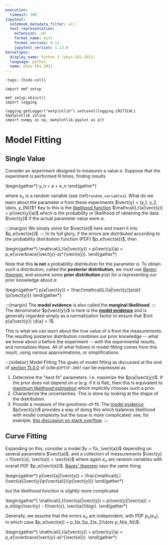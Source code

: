 ```yaml
---
execution:
  timeout: 300
jupytext:
  notebook_metadata_filter: all
  text_representation:
    extension: .md
    format_name: myst
    format_version: 0.13
    jupytext_version: 1.13.0
kernelspec:
  display_name: Python 3 (phys-581-2021)
  language: python
  name: phys-581-2021
---
```


```{code-cell} ipython3
:tags: [hide-cell]

import mmf_setup

mmf_setup.nbinit()
import logging

logging.getLogger("matplotlib").setLevel(logging.CRITICAL)
%matplotlib inline
import numpy as np, matplotlib.pyplot as plt
```

# Model Fitting

## Single Value

Consider an experiment designed to measures a value $a$.  Suppose that the experiment is
performed $N$ times, finding results

\begin{gather*}
  y_n = a + e_n
\end{gather*}

where $e_n$ is a random variable (see {ref}`random_variables`).  What do we learn about
the parameter $a$ from these experiments $\vect{y} = (y_1, y_2, \dots, y_{N})$?  Key
to this is the [likelihood function] $\mathcal{L}(a|\vect{y}) = p(\vect{y}|a)$ which is
the probability or likelihood of obtaining the data $\vect{y}$ if the actual parameter
value were $a$.

:::{margin}
We simply solve for $\vect{e}$ here and insert it into $p_e(\vect{e})$.
:::
In its full glory, if the errors are distributed according to the probability
distribution function (PDF) $p_e(\vect{e})$, then

\begin{gather*}
  \mathcal{L}(a|\vect{y}) = p(\vect{y}|a) = p_e(\overbrace{\vect{y}-a}^{\vect{e}}).
\end{gather*}

Note that this **is not** a probability distribution for the parameter $a$.  To obtain such
a distribution, called the **posterior distribution**, we must use [Bayes' theorem], and
assume some **prior distribution** $p(a)$ for $a$ representing our prior knowledge about
$a$:

\begin{gather*}
  p(a|\vect{y}) = \frac{\mathcal{L}(a|\vect{y})p(a)}{p(\vect{y})}
\end{gather*}

:::{margin}
The **model evidence** is also called the **marginal likelihood**.
:::
The denominator $p(\vect{y})$ is here is the **[model evidence]** and is generally
regarded simply as a normalization factor to ensure that $\int p(a|\vect{y}) \d{a} =
1$.  

This is what we can learn about the true value of $a$ from the measurements.  The
resulting posterior distribution combines our prior knowledge -- what we know about $a$ before the
experiment -- with the experimental results, and normalizes these.  All of what follows
in model fitting comes from this result, using various approximations, or simplifications.

:::{sidebar} Model Fitting
The goals of model fitting as discussed at the end of [section
15.0.0](https://nr304ob.s3.amazonaws.com/FW4FNZ819A0CL5ON.pdf#page=2) of
{cite:p}`PTVF:2007` can be expressed as

1. Determine the "best fit" parameters. I.e. maximize the $p(a|\vect{y})$.  If the prior
   does not depend on $a$ (e.g. if it is flat), then this is equivalent to [maximum
   likelihood estimation] which implicitly chooses such a prior.
2. Characterize the uncertainties.  This is done by looking at the shape of the
   distribution.
3. Provide a measure of the goodness-of-fit.  The [model evidence] $p(\vect{y})$
   provides a way of doing this which balances likelihood with model complexity but the
   issue is more complicated: see, for example, [this discussion on stack
   overflow](https://stats.stackexchange.com/a/70208).
:::
## Curve Fitting


Expanding on this, consider a model $y = f(x, \vect{a})$ depending on several parameters
$\vect{a}$, and a collection of measurements $\vect{y} = f(\vect{x}, \vect{a}) +
\vect{e}$ where again $e_{n}$ are random variables with overall PDF $p_e(\vect{e})$.
[Bayes' theorem] says the same thing:

\begin{gather*}
  p(\vect{a}|\vect{y}) = \frac{\mathcal{L}(\vect{a}|\vect{y})p(\vect{a})}{p(\vect{y})}
\end{gather*}

but the likelihood function is *slightly* more complicated

\begin{gather*}
  \mathcal{L}(\vect{a}|\vect{y}) = p(\vect{y}|\vect{a}) 
  = p_e\bigr(\vect{y} - f(\vect{x}, \vect{a})\bigr).
\end{gather*}



Generally, we assume that the errors $e_n$ are independent, with PDF $p_n(e_n)$, in
which case $p_e(\vect{e}) = p_1(e_1)p_2(e_2)\dots p_N(e_N))$:

\begin{gather*}
  \mathcal{L}(a|\vect{y}) = p(\vect{y}|a) = p_e(\overbrace{\vect{y}-a}^{\vect{e}}).
\end{gather*}


[sum or normally distributed random variables]: <https://en.wikipedia.org/wiki/Sum_of_normally_distributed_random_variables>
[covariance matrix]: <https://en.wikipedia.org/wiki/Covariance_matrix>
[uncertainties]: <https://pythonhosted.org/uncertainties/>
[`collections.namedtuple`]: <https://docs.python.org/3/library/collections.html#collections.namedtuple>
[confidence region]: <https://en.wikipedia.org/wiki/Confidence_region>
[nuisance parameter]: <https://en.wikipedia.org/wiki/Nuisance_parameter>
[least squares]: <https://en.wikipedia.org/wiki/Least_squares>
[algebra of random varables]: <https://en.wikipedia.org/wiki/Algebra_of_random_variables>
[principal componant analysis]: <https://en.wikipedia.org/wiki/Principal_component_analysis>
[reduced chi-square statistic]: <https://en.wikipedia.org/wiki/Reduced_chi-squared_statistic>
[multivariate normal distribution]: <https://en.wikipedia.org/wiki/Multivariate_normal_distribution>
[likelihood function]: <https://en.wikipedia.org/wiki/Likelihood_function>
[Bayesian inference]: <https://en.wikipedia.org/wiki/Bayesian_inference>
[Bayes' theorem]: <https://en.wikipedia.org/wiki/Bayes%27_theorem>
[model evidence]: <https://en.wikipedia.org/wiki/Marginal_likelihood>
[maximum likelihood estimation]: <https://en.wikipedia.org/wiki/Maximum_likelihood_estimation>
